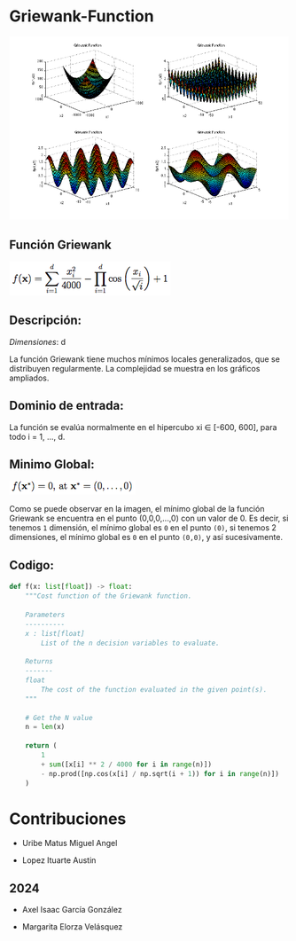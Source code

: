 # Griewank-Function
![Griewank Function Graphics](Images/griewankGraficas.png)

## Función Griewank
![Griewank Function ](Images/griewankFuncionObjetivo.png)

## Descripción:
*Dimensiones*: d

La función Griewank tiene muchos mínimos locales generalizados, que se distribuyen regularmente. La complejidad se muestra en los gráficos ampliados.

## Dominio de entrada:
La función se evalúa normalmente en el hipercubo xi ∈ [-600, 600], para todo i = 1, ..., d.

## Minimo Global:
![Griewank Optimo](Images/griewankOptimo.png)

Como se puede observar en la imagen, el mínimo global de la función Griewank se encuentra en el punto (0,0,0,...,0) con un valor de 0. Es decir, si tenemos `1` dimensión, el mínimo global es `0` en el punto `(0)`, si tenemos 2 dimensiones, el mínimo global es `0` en el punto `(0,0)`, y así sucesivamente.

## Codigo:

```Python
def f(x: list[float]) -> float:
    """Cost function of the Griewank function.

    Parameters
    ----------
    x : list[float]
        List of the n decision variables to evaluate.

    Returns
    -------
    float
        The cost of the function evaluated in the given point(s).
    """

    # Get the N value
    n = len(x)

    return (
        1
        + sum([x[i] ** 2 / 4000 for i in range(n)])
        - np.prod([np.cos(x[i] / np.sqrt(i + 1)) for i in range(n)])
    )

```

# Contribuciones 
- Uribe Matus Miguel Angel

- Lopez Ituarte Austin

## 2024
- Axel Isaac García González

- Margarita Elorza Velásquez
